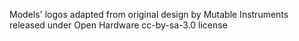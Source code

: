 Models' logos adapted from original design by Mutable Instruments released under Open Hardware cc-by-sa-3.0 license
